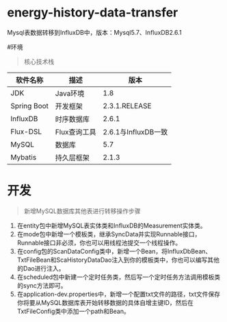 # energy-history-data-transfer

Mysql表数据转移到InfluxDB中，版本：Mysql5.7、InfluxDB2.6.1

#环境

> 核心技术栈

| 软件名称  | 描述 | 版本
|---|---|---
|JDK | Java环境 | 1.8
|Spring Boot | 开发框架 | 2.3.1.RELEASE
|InfluxDB | 时序数据库 | 2.6.1
|Flux-DSL | Flux查询工具 | 2.6.1与InfluxDB一致
|MySQL | 数据库 | 5.7
|Mybatis | 持久层框架 | 2.1.3

# 开发

> 新增MySQL数据库其他表进行转移操作步骤

1. 在entity包中新增MySQL表实体类和InfluxDB的Measurement实体类。
2. 在mode包中新增一个模板类，继承SyncData并实现Runnable接口，Runnable接口非必须，你也可以用线程池提交一个线程操作。
3. 在config包的ScanDataConfig类中，新增一个Bean，将InfluxDbBean、TxtFileBean和ScaHistoryDataDao注入到你的模板类中，你也可以编写其他的Dao进行注入。
4. 在scheduled包中新建一个定时任务类，然后写一个定时任务方法调用模板类的sync方法即可。
5. 在application-dev.properties中，新增一个配置txt文件的路径，txt文件保存你将要从MySQL数据库表开始转移数据的具体自增主键ID，然后在TxtFileConfig类中添加一个path和Bean。
